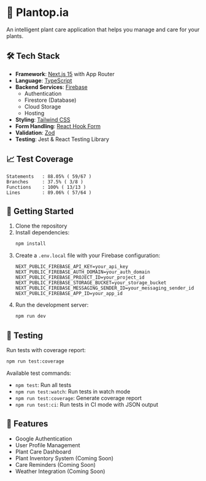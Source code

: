 # 🌿 Plantop.ia

An intelligent plant care application that helps you manage and care for your plants.

## 🛠️ Tech Stack

* **Framework**: [Next.js 15](https://nextjs.org/) with App Router
* **Language**: [TypeScript](https://www.typescriptlang.org/)
* **Backend Services**: [Firebase](https://firebase.google.com/)
  * Authentication
  * Firestore (Database)
  * Cloud Storage
  * Hosting
* **Styling**: [Tailwind CSS](https://tailwindcss.com/)
* **Form Handling**: [React Hook Form](https://react-hook-form.com/)
* **Validation**: [Zod](https://zod.dev/)
* **Testing**: Jest & React Testing Library

## 📈 Test Coverage

```
Statements   : 88.05% ( 59/67 )
Branches     : 37.5% ( 3/8 )
Functions    : 100% ( 13/13 )
Lines        : 89.06% ( 57/64 )
```

## 🚀 Getting Started

1. Clone the repository
2. Install dependencies:
   ```bash
   npm install
   ```
3. Create a `.env.local` file with your Firebase configuration:
   ```
   NEXT_PUBLIC_FIREBASE_API_KEY=your_api_key
   NEXT_PUBLIC_FIREBASE_AUTH_DOMAIN=your_auth_domain
   NEXT_PUBLIC_FIREBASE_PROJECT_ID=your_project_id
   NEXT_PUBLIC_FIREBASE_STORAGE_BUCKET=your_storage_bucket
   NEXT_PUBLIC_FIREBASE_MESSAGING_SENDER_ID=your_messaging_sender_id
   NEXT_PUBLIC_FIREBASE_APP_ID=your_app_id
   ```
4. Run the development server:
   ```bash
   npm run dev
   ```

## 🧪 Testing

Run tests with coverage report:
```bash
npm run test:coverage
```

Available test commands:
- `npm test`: Run all tests
- `npm run test:watch`: Run tests in watch mode
- `npm run test:coverage`: Generate coverage report
- `npm run test:ci`: Run tests in CI mode with JSON output

## 📱 Features

- Google Authentication
- User Profile Management
- Plant Care Dashboard
- Plant Inventory System (Coming Soon)
- Care Reminders (Coming Soon)
- Weather Integration (Coming Soon)
